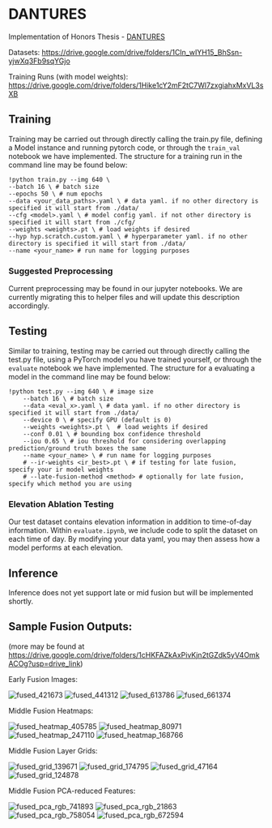 # DANTURES

Implementation of Honors Thesis - [DANTURES](https://drive.google.com/file/d/149nFAIvZFRVQ295swum8E7VPv2zPeIgZ/view?usp=drive_link)

Datasets: https://drive.google.com/drive/folders/1CIn_wIYH15_BhSsn-yjwXq3Fb9sqYGjo

Training Runs (with model weights): https://drive.google.com/drive/folders/1Hike1cY2mF2tC7Wl7zxgiahxMxVL3sXB

## Training

Training may be carried out through directly calling the train.py file, defining a Model instance and running pytorch code, or through the `train_val` notebook we have implemented. The structure for a training run in the command line may be found below:

```
!python train.py --img 640 \
--batch 16 \ # batch size
--epochs 50 \ # num epochs
--data <your_data_paths>.yaml \ # data yaml. if no other directory is specified it will start from ./data/
--cfg <model>.yaml \ # model config yaml. if not other directory is specified it will start from ./cfg/
--weights <weights>.pt \ # load weights if desired
--hyp hyp.scratch.custom.yaml \ # hyperparameter yaml. if no other directory is specified it will start from ./data/
--name <your_name> # run name for logging purposes

```

### Suggested Preprocessing

Current preprocessing may be found in our jupyter notebooks. We are currently migrating this to helper files and will update this description accordingly.

## Testing

Similar to training, testing may be carried out through directly calling the test.py file, using a PyTorch model you have trained yourself, or through the `evaluate` notebook we have implemented. The structure for a evaluating a model in the command line may be found below:

```
!python test.py --img 640 \ # image size
    --batch 16 \ # batch size
    --data <eval_x>.yaml \ # data yaml. if no other directory is specified it will start from ./data/
    --device 0 \ # specify GPU (default is 0)
    --weights <weights>.pt \  # load weights if desired
    --conf 0.01 \ # bounding box confidence threshold
    --iou 0.65 \ # iou threshold for considering overlapping prediction/ground truth boxes the same
    --name <your_name> \ # run name for logging purposes
    # --ir-weights <ir_best>.pt \ # if testing for late fusion, specify your ir model weights
    # --late-fusion-method <method> # optionally for late fusion, specify which method you are using
```

### Elevation Ablation Testing

Our test dataset contains elevation information in addition to time-of-day information. Within `evaluate.ipynb`, we include code to split the dataset on each time of day. By modifying your data yaml, you may then assess how a model performs at each elevation.

## Inference

Inference does not yet support late or mid fusion but will be implemented shortly.

## Sample Fusion Outputs:

(more may be found at https://drive.google.com/drive/folders/1cHKFAZkAxPivKjn2tGZdk5yV4OmkACOg?usp=drive_link)

Early Fusion Images:

![fused_421673](https://github.com/user-attachments/assets/012a1ddd-8808-4c67-b8ab-67cce5405dad)
![fused_441312](https://github.com/user-attachments/assets/26e1d8a7-63e0-45c6-b57e-8ae59582ede7)
![fused_613786](https://github.com/user-attachments/assets/0d180fd1-ac8e-4bad-8711-1bfe0fdae621)
![fused_661374](https://github.com/user-attachments/assets/5b1a9e9d-ac27-4fd1-82ee-dcfd432bd81e)

Middle Fusion Heatmaps:

![fused_heatmap_405785](https://github.com/user-attachments/assets/a4fdfd4c-9329-4b82-a922-5922a4d1c18a)
![fused_heatmap_80971](https://github.com/user-attachments/assets/d2309637-2d65-481d-9ad7-6b6ad3f31a44)
![fused_heatmap_247110](https://github.com/user-attachments/assets/b3114d30-1496-4c6c-ae47-3b88820c1f0d)
![fused_heatmap_168766](https://github.com/user-attachments/assets/c76843ec-ddd3-4341-b5fb-2c7b07f10863)

Middle Fusion Layer Grids:

![fused_grid_139671](https://github.com/user-attachments/assets/d96b8ad7-a2e2-4ed0-ba64-f00efc5172cf)
![fused_grid_174795](https://github.com/user-attachments/assets/7b4f1655-b105-4c03-8e50-4c3a0682d6ca)
![fused_grid_47164](https://github.com/user-attachments/assets/76ad4165-d3c1-4bad-81b6-f74471f13542)
![fused_grid_124878](https://github.com/user-attachments/assets/8ea8d83d-f1ae-4d8c-b74c-bf0cdce583d4)

Middle Fusion PCA-reduced Features:

![fused_pca_rgb_741893](https://github.com/user-attachments/assets/63b74b50-27a6-40ca-bfc9-a7095cfd2538)
![fused_pca_rgb_21863](https://github.com/user-attachments/assets/1e5685fa-cd48-436a-ba3b-ffd5c8c2e1c2)
![fused_pca_rgb_758054](https://github.com/user-attachments/assets/ebc8124c-87b4-4dbf-97b0-f9275fcb24d8)
![fused_pca_rgb_672594](https://github.com/user-attachments/assets/4af29f73-2f61-485c-8d02-aa4988201efc)

